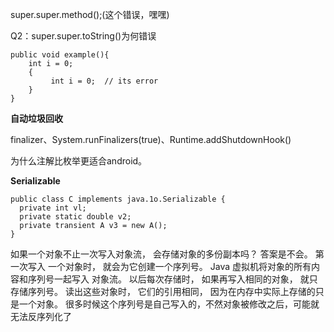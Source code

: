 super.super.method\(\);\(这个错误，嘿嘿\)

Q2：super.super.toString\(\)为何错误



```text
public void example(){
    int i = 0;
    {
         int i = 0;  // its error
    }
}
```

**自动垃圾回收**

finalizer、System.runFinalizers\(true\)、Runtime.addShutdownHook\(\)



为什么注解比枚举更适合android。



**Serializable**

```text
public class C implements java.1o.Serializable {
  private int vl;
  private static double v2;
  private transient A v3 = new A();
}
```

如果一个对象不止一次写入对象流， 会存储对象的多份副本吗？ 答案是不会。 第一次写入 一个对象时， 就会为它创建一个序列号。 Java 虚拟机将对象的所有内容和序列号一起写入 对象流。 以后每次存储时， 如果再写入相同的对象， 就只存储序列号。 读出这些对象时， 它们的引用相同， 因为在内存中实际上存储的只是一个对象。 很多时候这个序列号是自己写入的，不然对象被修改之后，可能就无法反序列化了